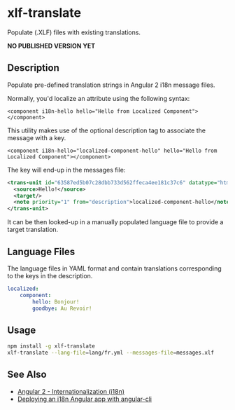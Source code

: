 # xlf-translate
Populate (.XLF) files with existing translations.

**NO PUBLISHED VERSION YET**

## Description

Populate pre-defined translation strings in Angular 2 i18n message files.

Normally, you'd localize an attribute using the following syntax:

```
<component i18n-hello hello="Hello from Localized Component"></component>
```

This utility makes use of the optional description tag to associate the message with a key.
```
<component i18n-hello="localized-component-hello" hello="Hello from Localized Component"></component>
```

The key will end-up in the messages file:

```xml
<trans-unit id="63587ed5b07c28dbb733d562ffeca4ee181c37c6" datatype="html">
  <source>Hello!</source>
  <target/>
  <note priority="1" from="description">localized-component-hello</note>
</trans-unit>
```

It can be then looked-up in a manually populated language file to provide a target translation.

## Language Files

The language files in YAML format and contain translations corresponding to the keys in the description.

```yaml
localized:
    component:
        hello: Bonjour!
        goodbye: Au Revoir!

```

## Usage

```sh
npm install -g xlf-translate
xlf-translate --lang-file=lang/fr.yml --messages-file=messages.xlf
```

## See Also

* [Angular 2 - Internationalization (i18n)](https://angular.io/docs/ts/latest/cookbook/i18n.html)
* [Deploying an i18n Angular app with angular-cli](https://medium.com/@feloy/deploying-an-i18n-angular-app-with-angular-cli-fc788f17e358#.2qlq8lfad)

